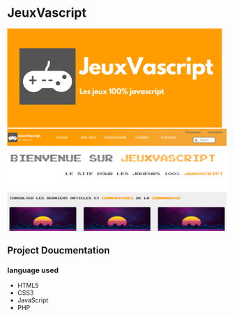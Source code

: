 # JeuxVascript

<img src="app/public/images/logo/Jeuxvacsript2.png">

<img src="app/public/images/screenshot/jvScreen.png">

## Project Doucmentation

### language used

* HTML5
* CSS3
* JavaScript
* PHP